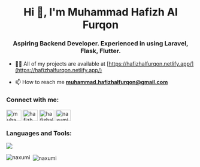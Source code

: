 <h1 align="center">Hi 👋, I'm Muhammad Hafizh Al Furqon</h1>
<h3 align="center">Aspiring Backend Developer. Experienced in using Laravel, Flask, Flutter.</h3>

- 👨‍💻 All of my projects are available at [https://hafizhalfurqon.netlify.app/](https://hafizhalfurqon.netlify.app/)

- 📫 How to reach me **muhammad.hafizhalfurqon@gmail.com**

<h3 align="left">Connect with me:</h3>
<p align="left">
<a href="https://linkedin.com/in/muhammad-hafizh-al-furqon" target="blank"><img align="center" src="https://raw.githubusercontent.com/rahuldkjain/github-profile-readme-generator/master/src/images/icons/Social/linked-in-alt.svg" alt="muhammad-hafizh-al-furqon" height="30" width="40" /></a>
<a href="https://instagram.com/hafizh_.af" target="blank"><img align="center" src="https://raw.githubusercontent.com/rahuldkjain/github-profile-readme-generator/master/src/images/icons/Social/instagram.svg" alt="hafizh_.af" height="30" width="40" /></a>
<a href="https://www.hackerrank.com/hafizhalfurqon" target="blank"><img align="center" src="https://raw.githubusercontent.com/rahuldkjain/github-profile-readme-generator/master/src/images/icons/Social/hackerrank.svg" alt="hafizhalfurqon" height="30" width="40" /></a>
<a href="https://www.leetcode.com/naxumi" target="blank"><img align="center" src="https://raw.githubusercontent.com/rahuldkjain/github-profile-readme-generator/master/src/images/icons/Social/leet-code.svg" alt="naxumi" height="30" width="40" /></a>
</p>

<h3 align="left">Languages and Tools:</h3>
<p align="left"> <img src="https://skillicons.dev/icons?i=laravel,flask,flutter,go, python,mysql,postgresql&theme=dark&perline=9" /> </p>

<p><img align="left" src="https://github-readme-stats.vercel.app/api/top-langs?username=naxumi&show_icons=true&locale=en&layout=compact" alt="naxumi" /></p>

<p>&nbsp;<img align="center" src="https://github-readme-stats.vercel.app/api?username=naxumi&show_icons=true&locale=en" alt="naxumi" /></p>

